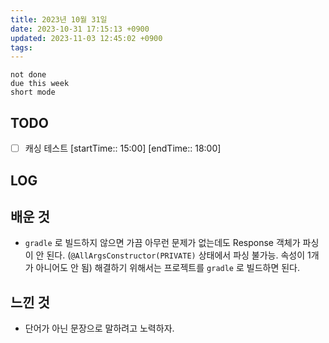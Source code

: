 ```yaml
---
title: 2023년 10월 31일
date: 2023-10-31 17:15:13 +0900
updated: 2023-11-03 12:45:02 +0900
tags: 
---
```


```tasks
not done 
due this week
short mode
```

## TODO
- [ ] 캐싱 테스트 [startTime:: 15:00]  [endTime:: 18:00]

## LOG

## 배운 것

- `gradle` 로 빌드하지 않으면 가끔 아무런 문제가 없는데도 Response 객체가 파싱이 안 된다. (`@AllArgsConstructor(PRIVATE)` 상태에서 파싱 불가능. 속성이 1개가 아니어도 안 됨) 해결하기 위해서는 프로젝트를 `gradle` 로 빌드하면 된다.

## 느낀 것

- 단어가 아닌 문장으로 말하려고 노력하자.